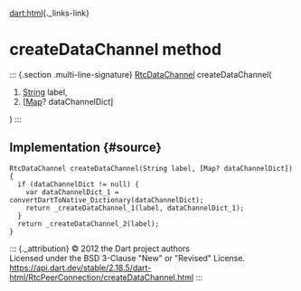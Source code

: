 [dart:html](../../dart-html/dart-html-library){._links-link}

createDataChannel method
========================

::: {.section .multi-line-signature}
[RtcDataChannel](../rtcdatachannel-class) createDataChannel(

1.  [String](../../dart-core/string-class) label,
2.  \[[Map](../../dart-core/map-class)? dataChannelDict\]

)
:::

Implementation {#source}
--------------

``` {.language-dart data-language="dart"}
RtcDataChannel createDataChannel(String label, [Map? dataChannelDict]) {
  if (dataChannelDict != null) {
    var dataChannelDict_1 = convertDartToNative_Dictionary(dataChannelDict);
    return _createDataChannel_1(label, dataChannelDict_1);
  }
  return _createDataChannel_2(label);
}
```

::: {._attribution}
© 2012 the Dart project authors\
Licensed under the BSD 3-Clause \"New\" or \"Revised\" License.\
<https://api.dart.dev/stable/2.18.5/dart-html/RtcPeerConnection/createDataChannel.html>
:::
